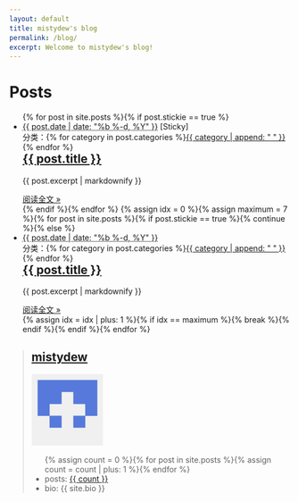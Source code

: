 ```yaml
---
layout: default
title: mistydew's blog
permalink: /blog/
excerpt: Welcome to mistydew's blog!
---
```


<div class="home-left">
  <h1 class="page-heading">Posts</h1>
  <ul class="post-list">
    <!-- This loops through the site posts for sticky -->{% for post in site.posts %}{% if post.stickie == true %}
    <li>
      <span class="post-meta"><abbr title="{{ post.date | date_to_xmlschema }}">{{ post.date | date: "%b %-d, %Y" }}</abbr> [Sticky]</span>
      <span style="float:right;">分类：{% for category in post.categories %}<a class="category" href="{{ site.category }}#{{ category }}">{{ category | append: " " }}</a>{% endfor %}</span>
      <h2>
        <a class="post-link" href="{{ post.url }}">{{ post.title }}</a>
      </h2>
      <div class="excerpt">
        <p>{{ post.excerpt | markdownify }}</p>
      </div>
      <footer>
        <a class="readmore" href="{{ post.url }}">阅读全文 &raquo;</a>
      </footer>
    </li>{% endif %}{% endfor %}
    <!-- This loops through the site posts -->{% assign idx = 0 %}{% assign maximum = 7 %}{% for post in site.posts %}{% if post.stickie == true %}{% continue %}{% else %}
    <li>
      <span class="post-meta"><abbr title="{{ post.date | date_to_xmlschema }}">{{ post.date | date: "%b %-d, %Y" }}</abbr></span>
      <span style="float:right;">分类：{% for category in post.categories %}<a class="category" href="{{ site.category }}#{{ category }}">{{ category | append: " " }}</a>{% endfor %}</span>
      <h2>
        <a class="post-link" href="{{ post.url }}">{{ post.title }}</a>
      </h2>
      <div class="excerpt">
        <p>{{ post.excerpt | markdownify }}</p>
      </div>
      <footer>
        <a class="readmore" href="{{ post.url }}">阅读全文 &raquo;</a>
      </footer>
    </li>{% assign idx = idx | plus: 1 %}{% if idx == maximum %}{% break %}{% endif %}{% endif %}{% endfor %}
  </ul>
</div>
<div class="home-right">
  <script src='https://www.intensedebate.com/widgets/acctComment/{{ site.site_id }}/4' defer="defer" type='text/javascript'> </script>
  <blockquote class="profile">
    <h2><a href="{{ site.about }}" title="{{ site.name }}">mistydew</a></h2>
    <div>
      <a href="https://github.com/{{ site.github }}" target="_blank"><img class="border" height="128" width="128" alt="@mistydew" src="/assets/images/avatar/29818825.png"></a>
    </div>
    <ul>{% assign count = 0 %}{% for post in site.posts %}{% assign count = count | plus: 1 %}{% endfor %}
      <li>posts: <a href="{{ site.archive }}">{{ count }}</a></li>
      <li>bio: {{ site.bio }}</li>
    </ul>
  </blockquote>
  <script type='text/javascript' defer='defer' src='https://www.intensedebate.com/widgets/blogStats/{{ site.site_id }}'></script>
</div>